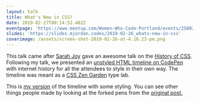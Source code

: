 ```yaml
---
layout: talk
title: What's New in CSS?
date: 2019-02-27T00:14:52.482Z
eventpage: 'https://www.meetup.com/Women-Who-Code-Portland/events/258029988/'
slides: 'https://slides.mjordan.codes/2019-02-26_whats-new-in-css'
coverimage: /assets/screen-shot-2019-02-26-at-4.16.23-pm.png
---
```

This talk came after [Sarah Joy](https://twitter.com/superissarah) gave an awesome talk on the [History of CSS](https://docs.google.com/presentation/d/e/2PACX-1vSJQHyU15AjJ9fIGyX5u-U_wkH6w3oaM73q8jrY2hJa90UfUndXCthN-V0L7_yJzSjNRbRmPwf4lHCX/pub?start=false&loop=false&delayms=5000#slide=id.p). Following my talk, we presented an [unstyled HTML timeline on CodePen](https://codepen.io/mjordancodes/details/OqPwgN) with internet history for all the attendees to style in their own way. The timeline was meant as a [CSS Zen Garden](http://www.csszengarden.com/) type lab.

This is [my version](https://codepen.io/mjordancodes/pen/moyvYg) of the timeline with some styling. You can see other things people made by looking at the forked pens from the [original post.](https://codepen.io/mjordancodes/details/OqPwgN)
